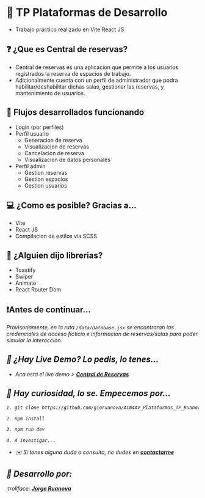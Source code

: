 # 🌠 TP Plataformas de Desarrollo
- Trabajo practico realizado en Vite React JS

## ❓ ¿Que es Central de reservas?
- Central de reservas es una aplicacion que permite a los usuarios registrados la reserva de espacios de trabajo.
- Adicionalmente cuenta con un perfil de administrador que podra habilitar/deshabilitar dichas salas, gestionar las reservas, y mantenimiento de usuarios.

## 🚶 Flujos desarrollados funcionando
- Login (por perfiles)
- Perfil usuario
  - Generacion de reserva
  - Visualizacion de reservas
  - Cancelacion de reserva
  - Visualizacion de datos personales
- Perfil admin
  - Gestion reservas
  - Gestion espacios
  - Gestion usuarios

 ## 💻 ¿Como es posible? Gracias a...
 - Vite
 - React JS
 - Compilacion de estilos via SCSS

 ## 🎇 ¿Alguien dijo librerias?
 - Toastify
 - Swiper
 - Animate
 - React Router Dom

## ❗Antes de continuar...
<i>Provisoriamente, en la ruta `/data/Database.jsx` se encontraran las credenciales de acceso ficticio e informacion de reservas/salas para poder simular la interaccion.<i>

## 🚀 ¿Hay Live Demo? Lo pedis, lo tenes...
- Aca esta el live demo > **[Central de Reservas](https://central-reservas.vercel.app/)**

## 🔧 Hay curiosidad, lo se. Empecemos por...
```bash
1. git clone https://github.com/gioruanova/ACN4AV_Plataformas_TP_Ruanova-Jorge.git
```

```bash
2. npm install
```

```bash
3. npm run dev
```
  `4. A investigar...`

* ✉️ <i> Si tenes alguna duda o consulta, no dudes en **[contactarme](https://github.com/gioruanova)** <i>


## 📔 Desarrollo por:
:trollface: **[Jorge Ruanova](https://github.com/gioruanova)**
